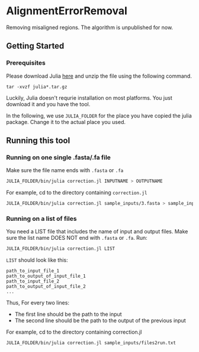 # AlignmentErrorRemoval

Removing misaligned regions. The algorithm is unpublished for now. 

## Getting Started

### Prerequisites

Please download Julia [here](https://julialang.org/downloads/) and unzip the file using the following command.

```
tar -xvzf julia*.tar.gz
```

Luckily, Julia doesn't requrie installation on most platforms. You just download it and you have the tool. 

In the following, we use `JULIA_FOLDER` for the place you have copied the julia package. Change it to the actual place you used. 

## Running this tool

### Running on one single .fasta/.fa file

Make sure the file name ends with `.fasta` or `.fa`

``` bash
JULIA_FOLDER/bin/julia correction.jl INPUTNAME > OUTPUTNAME
```

For example, cd to the directory containing `correction.jl`

``` bash
JULIA_FOLDER/bin/julia correction.jl sample_inputs/3.fasta > sample_inputs/3.out.fasta
```

### Running on a list of files

You need a LIST file that includes the name of input and output files. Make sure the list name DOES NOT end with `.fasta` or `.fa`. Run:

``` bash
JULIA_FOLDER/bin/julia correction.jl LIST
```

`LIST` should look like this:

```
path_to_input_file_1
path_to_output_of_input_file_1
path_to_input_file_2
path_to_output_of_input_file_2
...
```

Thus, For every two lines:

- The first line should be the path to the input
- The second line should be the path to the output of the previous input

For example, cd to the directory containing correction.jl

``` bash
JULIA_FOLDER/bin/julia correction.jl sample_inputs/files2run.txt
```
